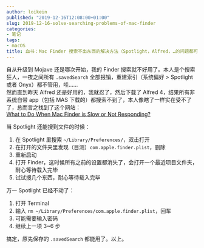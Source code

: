 ```yaml
---
author: loikein
published: "2019-12-16T12:08:00+01:00"
slug: 2019-12-16-solve-searching-problems-of-mac-finder
categories:
- 笔记
tags:
- macOS
title: 血书：Mac Finder 搜索不出东西的解决方法（Spotlight，Alfred，…的问题都可能相关）
---
```

自从升级到 Mojave 还是哪次开始，我的 Finder 搜索就不好用了。本人是个搜索狂人，一夜之间所有 `.savedSearch` 全部报销，重建索引（系统偏好 \> Spotlight 或者 Onyx）都不管用，哇……  
然而直到昨天 Alfred 还是好用的，我就忍了，然后下载了 Alfred 4，结果所有非系统自带 app（包括 MAS 下载的）都搜索不到了，本人像瞎了一样实在受不了了，总而言之找到了这个网站：  
[What to Do When Mac Finder is Slow or Not
Responding?](https://www.anysoftwaretools.com/mac-finder-slow-not-working/#3_Problematic_Finder_Preference_Files)  

当 Spotlight 还能搜到文件的时候：  

1.  在 Spotlight 里搜索 `~/Library/Preferences/`，双击打开
2.  在打开的文件夹里发现（目测）`com.apple.finder.plist`，删除
3.  重新启动
4.  打开 Finder，这时候所有之前的设置都消失了，会打开一个最近项目文件夹，耐心等待载入完毕
5.  试试搜几个东西，耐心等待载入完毕

万一 Spotlight 已经不动了：  

1.  打开 Terminal
2.  输入 `rm ~/Library/Preferences/com.apple.finder.plist`，回车
3.  可能需要输入密码
4.  继续上一项 3~6 步

搞定，原先保存的 `.savedSearch` 都能用了。以上。
